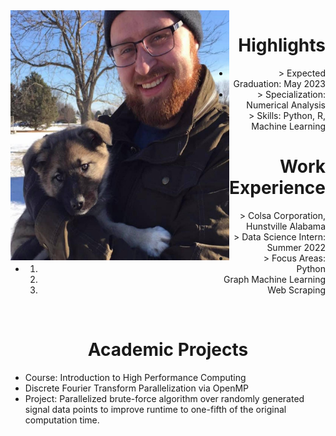 <img align="left" width="350" height="400" src= "/assets/img/Eowyn.jpg">
<h1 style="text-align: right;">Highlights</h1>
<ul style = "text-align: right;">

<li>> Expected Graduation: May 2023</li>

<li>> Specialization: Numerical Analysis</li>

<li>> Skills: Python, R, Machine Learning</li>

</ul>    


<h1 style="text-align: right;">Work Experience</h1>
<ul style = "text-align: right">

<li>> Colsa Corporation, Hunstville Alabama</li>

<li>> Data Science Intern: Summer 2022</li>
<li>> Focus Areas:</li>

<li> 
    <ol>
    <li>Python</li>
    <li>Graph Machine Learning</li>
    <li>Web Scraping</li>
    </ol>
</li>

</ul>

&nbsp;
&nbsp;
&nbsp;
&nbsp;
&nbsp;
&nbsp;


<h1 style="text-align: center;">Academic Projects</h1>

<ul>

<li> Course: Introduction to High Performance Computing</li>

<li> Discrete Fourier Transform Parallelization via OpenMP</li>

<li> Project: Parallelized brute-force algorithm over randomly generated signal data points to improve runtime to one-fifth of the original computation time. </li>

</ul>

